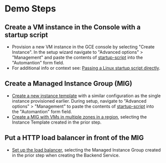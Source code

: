 # Demo Steps

## Create a VM instance in the Console with a startup script

* Provision a new VM instance in the GCE console by selecting "Create Instance". In the setup wizard navigate to "Advanced options" > "Management" and paste the contents of [startup-script](https://github.com/gallaglo/gcp-demos-notes-and-tricks/terraform/startup-script) into the "Automantion" form field.
* For additional info or context see: [Passing a Linux startup script directly](https://cloud.google.com/compute/docs/instances/startup-scripts/linux).

## Create a Managed Instance Group (MIG)

* [Create a new instance template](https://cloud.google.com/compute/docs/instance-templates/create-instance-templates#create_a_new_instance_template) with a similar configuration as the single instance provisioned earlier. During setup, navigate to "Advanced options" > "Management" to paste the contents of [startup-script](https://github.com/gallaglo/gcp-demos-notes-and-tricks/terraform/startup-script.sh.tpl) into the "Automantion" form field.
* [Create a MIG with VMs in multiple zones in a region](https://cloud.google.com/compute/docs/instance-groups/distributing-instances-with-regional-instance-groups#creating_a_regional_managed_instance_group), selecting the Instance Template created in the prior step.

## Put a HTTP load balancer in front of the MIG

* [Set up the load balancer](https://cloud.google.com/load-balancing/docs/https/setup-global-ext-https-compute#load-balancer), selecting the Managed Instance Group created in the prior step when creating the Backend Service.
